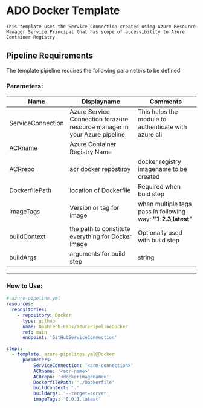 # ADO Docker Template

    This template uses the Service Connection created using Azure Resource Manager Service Principal that has scope of accessibility to Azure Container Registry

## Pipeline Requirements

The template pipeline requires the following parameters to be defined:

### Parameters:


| Name  | Displayname | Comments |
| ------------- | ------------- | ------------- |
| ServiceConnection | Azure Service Connection forazure resource manager in your Azure pipeline |This helps the module to authenticate with azure cli |
| ACRname | Azure Container Registry Name |  |
| ACRrepo | acr docker repostiroy | docker registry imagename to be created |
| DockerfilePath  | location of Dockerfile | Required when buid step |
| imageTags | Version or tag for image | when multiple tags pass in following way: **"1.2.3,latest"** |
| buildContext  | the path to constitute everything for Docker Image | Optionally used with build step |
| buildArgs | arguments for build step | string | | | Optional |--build-arg var.value=1 |
-----------------------------------------------------------------------------------------------------------------------
 
### How to Use:

  ```yaml
  # azure-pipeline.yml
  resources:
    repositories:
      - repository: Docker
        type: github
        name: NashTech-Labs/azurePipelineDocker
        ref: main
        endpoint: 'GitHubServiceConnection'

  steps:
    - template: azure-pipelines.yml@Docker
        parameters:
            ServiceConnection: '<arm-connection>'
            ACRname: '<acr-name>'
            ACRrepo: '<dockerimagename>'
            DockerfilePath: './Dockerfile'
            buildContext: '.'
            buildArgs: '--target=server'
            imageTags: '0.0.1,latest'
  ```

